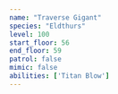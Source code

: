```yaml
---
name: "Traverse Gigant"
species: "Eldthurs"
level: 100
start_floor: 56
end_floor: 59
patrol: false
mimic: false
abilities: ['Titan Blow']
---
```

